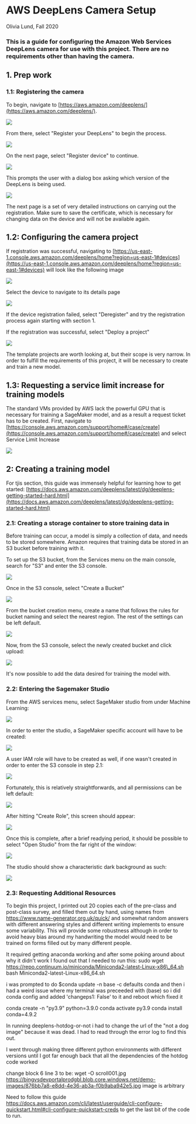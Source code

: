 # AWS DeepLens Camera Setup

Olivia Lund, Fall 2020

### This is a guide for configuring the Amazon Web Services DeepLens camera for use with this project. There are no requirements other than having the camera.



## 1. Prep work 

### 1.1: Registering the camera

To begin, navigate to [https://aws.amazon.com/deeplens/](https://aws.amazon.com/deeplens/).

![](./image/1.png)

From there, select "Register your DeepLens" to begin the process.

![](./image/2.png)

On the next page, select "Register device" to continue.

![](./image/3.png)

This prompts the user with a dialog box asking which version of the DeepLens is being used.

![](./image/4.png)

The next page is a set of very detailed instructions on carrying out the registration. Make sure to save the certificate, which is necessary for changing data on the device and will not be available again.



## 1.2: Configuring the camera project

If registration was successful, navigating to [https://us-east-1.console.aws.amazon.com/deeplens/home?region=us-east-1#devices](https://us-east-1.console.aws.amazon.com/deeplens/home?region=us-east-1#devices) will look like the following image

![](./image/5.png)

Select the device to navigate to its details page

![](./image/6.png)

If the device registration failed, select "Deregister" and try the registration process again starting with section 1. 

If the registration was successful, select "Deploy a project"

![](./image/7.png)

The template projects are worth looking at, but their scope is very narrow. In order to fulfill the requirements of this project, it will be necessary to create and train a new model. 


## 1.3: Requesting a service limit increase for training models

The standard VMs provided by AWS lack the powerful GPU that is necessary for training a SageMaker model, and as a result a request ticket has to be created. First, navigate to [https://console.aws.amazon.com/support/home#/case/create](https://console.aws.amazon.com/support/home#/case/create) and select Service Limit Increase

![](./image/19.png)



## 2: Creating a training model

For tjis section, this guide was immensely helpful for learning how to get started:
[https://docs.aws.amazon.com/deeplens/latest/dg/deeplens-getting-started-hard.html](https://docs.aws.amazon.com/deeplens/latest/dg/deeplens-getting-started-hard.html)


### 2.1: Creating a storage container to store training data in

Before training can occur, a model is simply a collection of data, and needs to be stored somewhere. Amazon requires that training data be stored in an S3 bucket before training with it.

To set up the S3 bucket, from the Services menu on the main console, search for "S3" and enter the S3 console. 

![](./image/8.png)

Once in the S3 console, select "Create a Bucket"

![](./image/9.png)

From the bucket creation menu, create a name that follows the rules for bucket naming and select the nearest region. The rest of the settings can be left default.

![](./image/10.png)

Now, from the S3 console, select the newly created bucket and click upload:

![](./image/11.png)

It's now possible to add the data desired for training the model with.



### 2.2: Entering the Sagemaker Studio

From the AWS services menu, select SageMaker studio from under Machine Learning:

![](./image/12.png)

In order to enter the studio, a SageMaker specific account will have to be created:

![](./image/13.png)

A user IAM role will have to be created as well, if one wasn't created in order to enter the S3 console in step 2.1:

![](./image/14.png)

Fortunately, this is relatively straightforwards, and all permissions can be left default:

![](./image/15.png)

After hitting "Create Role", this screen should appear:

![](./image/16.png)

Once this is complete, after a brief readying period, it should be possible to select "Open Studio" from the far right of the window:

![](./image/17.png)

The studio should show a characteristic dark background as such:

![](./image/18.png)



### 2.3: Requesting Additional Resources








To begin this project, I printed out 20 copies each of the pre-class and post-class survey, and filled them out by hand, using names from https://www.name-generator.org.uk/quick/ and somewhat random answers with different answering styles and different writing implements to ensure some variability. This will provide some robustness although in order to avoid heavy bias around my handwriting the model would need to be trained on forms filled out by many different people. 






It required getting anaconda working and after some poking around about why it didn't work I found out that I needed to run this:
sudo wget https://repo.continuum.io/miniconda/Miniconda2-latest-Linux-x86\_64.sh
bash Miniconda2-latest-Linux-x86\_64.sh

i was prompted to do 
$conda update -n base -c defaults conda
and then i had a weird issue where my terminal was preceeded with (base) so i did conda config and added 'changeps1: False' to it and reboot which fixed it

conda create -n "py3.9" python=3.9.0
conda activate py3.9
conda install conda=4.9.2

In running deeplens-hotdog-or-not i had to change the url of the "not a dog image" because it was dead. I had to read through the error log to find this out.

I went through making three different python environments with different versions until I got far enough back that all the dependencies of the hotdog code worked

change block 6 line 3 to be:
wget -O scroll001.jpg https://bingvsdevportalprodgbl.blob.core.windows.net/demo-images/876bb7a8-e8dd-4e36-ab3a-f0b9aba942e5.jpg
image is arbitrary

Need to follow this guide https://docs.aws.amazon.com/cli/latest/userguide/cli-configure-quickstart.html#cli-configure-quickstart-creds to get the last bit of the code to run.




